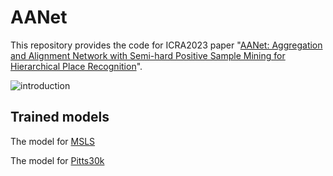 # AANet
This repository provides the code for ICRA2023 paper "[AANet: Aggregation and Alignment Network with Semi-hard Positive Sample Mining for Hierarchical Place Recognition](https://ieeexplore.ieee.org/abstract/document/10160734)".

![introduction](images/intro.png)

## Trained models
The model for [MSLS](https://www.dropbox.com/scl/fi/aff148nlmsogs3wucandh/msls.pth?rlkey=4l78pxxock65f11fujomtw27n&dl=0)

The model for [Pitts30k](https://www.dropbox.com/scl/fi/pfetfhhekl1grgh83zhbl/pitts30k.pth?rlkey=nbyij3llw5sy0y2j9cykhp7h0&dl=0)

